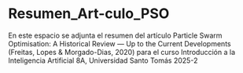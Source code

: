 # Resumen_Art-culo_PSO
En este espacio se adjunta el resumen del artículo Particle Swarm Optimisation: A Historical Review — Up to the Current Developments (Freitas, Lopes &amp; Morgado-Dias, 2020) para el curso Introducción a la Inteligencia Artificial 8A, Universidad Santo Tomás 2025-2
